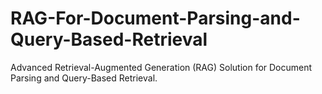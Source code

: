# RAG-For-Document-Parsing-and-Query-Based-Retrieval
Advanced Retrieval-Augmented Generation (RAG) Solution for Document Parsing and Query-Based Retrieval.
